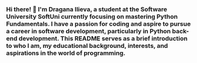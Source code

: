 ### Hi there! 👋 I'm Dragana Ilieva, a student at the Software University SoftUni currently focusing on mastering Python Fundamentals. I have a passion for coding and aspire to pursue a career in software development, particularly in Python back-end development. This README serves as a brief introduction to who I am, my educational background, interests, and aspirations in the world of programming. 

<!--
**Dimitrovska/Dimitrovska** is a ✨ _special_ ✨ repository because its `README.md` (this file) appears on your GitHub profile.

:blue_book: ## Education

- **Software University (SoftUni), Sofia, Bulgaria**:
  - Currently studying Python Fundamentals
  - Completed courses in Python Basics and Math Concepts for Developers

- **University of National and Wolrd Economy, Sofia, Bulgaria**:
  - Graduated with a degree in Economics

:bank: ## Current Work Position
- **Tax Department - Transfer Pricing Consultant**:
  - Employed in the tax department, specializing in Transfer Pricing

:computer: :hourglass_flowing_sand: ## Programming Interests
My primary focus is on Python and related technologies. I'm on a journey to expand my knowledge and skills in programming, with the aim of transitioning into a junior position in software development. Additionally, I am keen on exploring and learning more about:
- SQL
- Data Engineering

I have experience working with the following Integrated Development Environments (IDEs):
- PyCharm
- Jupyter Notebook
- Visual Studio Code
- SQL Server Management Studio

:email: ## Contact Me
Feel free to reach out to me via email at dragana0506@live.com for any collaboration opportunities, questions or recommendantions regarding my projects!

Thank you for visiting my GitHub profile! 
